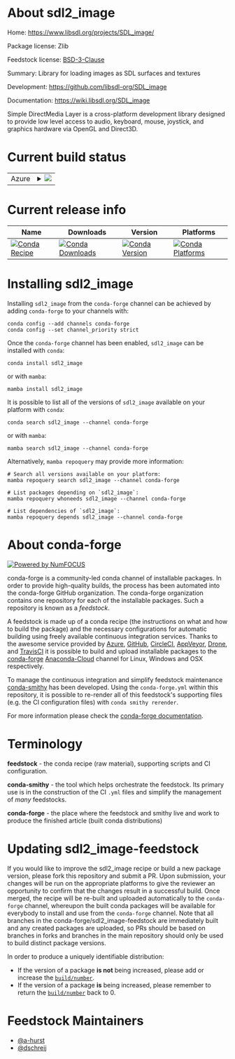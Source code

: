 About sdl2_image
================

Home: https://www.libsdl.org/projects/SDL_image/

Package license: Zlib

Feedstock license: [BSD-3-Clause](https://github.com/conda-forge/sdl2_image-feedstock/blob/main/LICENSE.txt)

Summary: Library for loading images as SDL surfaces and textures

Development: https://github.com/libsdl-org/SDL_image

Documentation: https://wiki.libsdl.org/SDL_image

Simple DirectMedia Layer is a cross-platform development library designed to
provide low level access to audio, keyboard, mouse, joystick, and graphics
hardware via OpenGL and Direct3D.


Current build status
====================


<table>
    
  <tr>
    <td>Azure</td>
    <td>
      <details>
        <summary>
          <a href="https://dev.azure.com/conda-forge/feedstock-builds/_build/latest?definitionId=5308&branchName=main">
            <img src="https://dev.azure.com/conda-forge/feedstock-builds/_apis/build/status/sdl2_image-feedstock?branchName=main">
          </a>
        </summary>
        <table>
          <thead><tr><th>Variant</th><th>Status</th></tr></thead>
          <tbody><tr>
              <td>linux_64</td>
              <td>
                <a href="https://dev.azure.com/conda-forge/feedstock-builds/_build/latest?definitionId=5308&branchName=main">
                  <img src="https://dev.azure.com/conda-forge/feedstock-builds/_apis/build/status/sdl2_image-feedstock?branchName=main&jobName=linux&configuration=linux_64_" alt="variant">
                </a>
              </td>
            </tr><tr>
              <td>osx_64</td>
              <td>
                <a href="https://dev.azure.com/conda-forge/feedstock-builds/_build/latest?definitionId=5308&branchName=main">
                  <img src="https://dev.azure.com/conda-forge/feedstock-builds/_apis/build/status/sdl2_image-feedstock?branchName=main&jobName=osx&configuration=osx_64_" alt="variant">
                </a>
              </td>
            </tr><tr>
              <td>win_64</td>
              <td>
                <a href="https://dev.azure.com/conda-forge/feedstock-builds/_build/latest?definitionId=5308&branchName=main">
                  <img src="https://dev.azure.com/conda-forge/feedstock-builds/_apis/build/status/sdl2_image-feedstock?branchName=main&jobName=win&configuration=win_64_" alt="variant">
                </a>
              </td>
            </tr>
          </tbody>
        </table>
      </details>
    </td>
  </tr>
</table>

Current release info
====================

| Name | Downloads | Version | Platforms |
| --- | --- | --- | --- |
| [![Conda Recipe](https://img.shields.io/badge/recipe-sdl2_image-green.svg)](https://anaconda.org/conda-forge/sdl2_image) | [![Conda Downloads](https://img.shields.io/conda/dn/conda-forge/sdl2_image.svg)](https://anaconda.org/conda-forge/sdl2_image) | [![Conda Version](https://img.shields.io/conda/vn/conda-forge/sdl2_image.svg)](https://anaconda.org/conda-forge/sdl2_image) | [![Conda Platforms](https://img.shields.io/conda/pn/conda-forge/sdl2_image.svg)](https://anaconda.org/conda-forge/sdl2_image) |

Installing sdl2_image
=====================

Installing `sdl2_image` from the `conda-forge` channel can be achieved by adding `conda-forge` to your channels with:

```
conda config --add channels conda-forge
conda config --set channel_priority strict
```

Once the `conda-forge` channel has been enabled, `sdl2_image` can be installed with `conda`:

```
conda install sdl2_image
```

or with `mamba`:

```
mamba install sdl2_image
```

It is possible to list all of the versions of `sdl2_image` available on your platform with `conda`:

```
conda search sdl2_image --channel conda-forge
```

or with `mamba`:

```
mamba search sdl2_image --channel conda-forge
```

Alternatively, `mamba repoquery` may provide more information:

```
# Search all versions available on your platform:
mamba repoquery search sdl2_image --channel conda-forge

# List packages depending on `sdl2_image`:
mamba repoquery whoneeds sdl2_image --channel conda-forge

# List dependencies of `sdl2_image`:
mamba repoquery depends sdl2_image --channel conda-forge
```


About conda-forge
=================

[![Powered by
NumFOCUS](https://img.shields.io/badge/powered%20by-NumFOCUS-orange.svg?style=flat&colorA=E1523D&colorB=007D8A)](https://numfocus.org)

conda-forge is a community-led conda channel of installable packages.
In order to provide high-quality builds, the process has been automated into the
conda-forge GitHub organization. The conda-forge organization contains one repository
for each of the installable packages. Such a repository is known as a *feedstock*.

A feedstock is made up of a conda recipe (the instructions on what and how to build
the package) and the necessary configurations for automatic building using freely
available continuous integration services. Thanks to the awesome service provided by
[Azure](https://azure.microsoft.com/en-us/services/devops/), [GitHub](https://github.com/),
[CircleCI](https://circleci.com/), [AppVeyor](https://www.appveyor.com/),
[Drone](https://cloud.drone.io/welcome), and [TravisCI](https://travis-ci.com/)
it is possible to build and upload installable packages to the
[conda-forge](https://anaconda.org/conda-forge) [Anaconda-Cloud](https://anaconda.org/)
channel for Linux, Windows and OSX respectively.

To manage the continuous integration and simplify feedstock maintenance
[conda-smithy](https://github.com/conda-forge/conda-smithy) has been developed.
Using the ``conda-forge.yml`` within this repository, it is possible to re-render all of
this feedstock's supporting files (e.g. the CI configuration files) with ``conda smithy rerender``.

For more information please check the [conda-forge documentation](https://conda-forge.org/docs/).

Terminology
===========

**feedstock** - the conda recipe (raw material), supporting scripts and CI configuration.

**conda-smithy** - the tool which helps orchestrate the feedstock.
                   Its primary use is in the construction of the CI ``.yml`` files
                   and simplify the management of *many* feedstocks.

**conda-forge** - the place where the feedstock and smithy live and work to
                  produce the finished article (built conda distributions)


Updating sdl2_image-feedstock
=============================

If you would like to improve the sdl2_image recipe or build a new
package version, please fork this repository and submit a PR. Upon submission,
your changes will be run on the appropriate platforms to give the reviewer an
opportunity to confirm that the changes result in a successful build. Once
merged, the recipe will be re-built and uploaded automatically to the
`conda-forge` channel, whereupon the built conda packages will be available for
everybody to install and use from the `conda-forge` channel.
Note that all branches in the conda-forge/sdl2_image-feedstock are
immediately built and any created packages are uploaded, so PRs should be based
on branches in forks and branches in the main repository should only be used to
build distinct package versions.

In order to produce a uniquely identifiable distribution:
 * If the version of a package **is not** being increased, please add or increase
   the [``build/number``](https://docs.conda.io/projects/conda-build/en/latest/resources/define-metadata.html#build-number-and-string).
 * If the version of a package **is** being increased, please remember to return
   the [``build/number``](https://docs.conda.io/projects/conda-build/en/latest/resources/define-metadata.html#build-number-and-string)
   back to 0.

Feedstock Maintainers
=====================

* [@a-hurst](https://github.com/a-hurst/)
* [@dschreij](https://github.com/dschreij/)

